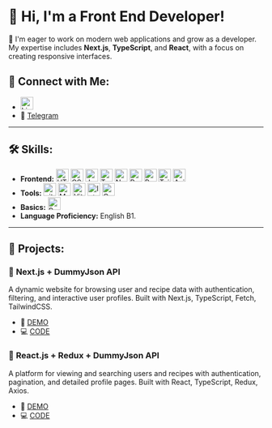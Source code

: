 # 👋 Hi, I'm a Front End Developer!

🎯 I'm eager to work on modern web applications and grow as a developer. My expertise includes **Next.js**, **TypeScript**, and **React**, with a focus on creating responsive interfaces.

## 🤝 **Connect with Me:**
- [<img src="https://img.shields.io/badge/LinkedIn-282C34?logo=linkedin&logoColor=0077B5" alt="LinkedIn logo" title="LinkedIn" height="25" />](https://www.linkedin.com/in/panchakr13/)
- 📩 [Telegram](https://t.me/panchakr13)

---

## 🛠️ **Skills:**
- **Frontend:** <img src="https://img.shields.io/badge/HTML5-282C34?logo=html5&logoColor=E34F26" alt="HTML5 logo" title="HTML5" height="25" /> <img src="https://img.shields.io/badge/CSS3-282C34?logo=css3&logoColor=1572B6" alt="CSS3 logo" title="CSS3" height="25" /> <img src="https://img.shields.io/badge/JavaScript-282C34?logo=javascript&logoColor=F7DF1E" alt="JavaScript logo" title="JavaScript" height="25" /> <img src="https://img.shields.io/badge/TypeScript-282C34?logo=typescript&logoColor=3178C6" alt="TypeScript logo" title="TypeScript" height="25" /> <img src="https://img.shields.io/badge/Next.js-282C34?logo=next.js&logoColor=FFFFFF" alt="Next.js logo" title="Next.js" height="25" /> <img src="https://shields.io/badge/react-black?logo=react&style=for-the-badge" alt="React logo" title="React" height="25" /> <img src="https://img.shields.io/badge/Redux-282C34?logo=redux&logoColor=764ABC" alt="Redux logo" title="Redux" height="25" /> <img src="https://img.shields.io/badge/Tailwind%20CSS-282C34?logo=tailwind-css&logoColor=38B2AC" alt="Tailwind CSS logo" title="Tailwind CSS" height="25" /> <img src="https://img.shields.io/static/v1?style=for-the-badge&message=Axios&color=5A29E4&logo=Axios&logoColor=FFFFFF&label=" alt="Axios logo" title="Axios" height="25" />
- **Tools:** <img src="https://img.shields.io/badge/git-282C34?logo=git&logoColor=F05032" alt="git logo" title="git" height="25" /> <img src="https://img.shields.io/badge/MySQL-4479A1?style=for-the-badge&logo=mysql&logoColor=white" alt="MySQL logo" title="MySQL" height="25" /> <img src="https://img.shields.io/badge/Vite-646CFF?style=for-the-badge&logo=Vite&logoColor=white" alt="Vite logo" title="Vite" height="25" /> <img src="https://img.shields.io/badge/Intellij%20Idea-000?logo=intellij-idea&style=for-the-badge" alt="Intellig Idea logo" title="Intellig Idea" height="25" /> <img src="https://img.shields.io/badge/Canva-7952B3?style=flat&logo=canva" alt="Canva logo" title="Canva" height="25" />
- **Basics:** <img src="https://img.shields.io/badge/python-3670A0?style=for-the-badge&logo=python&logoColor=ffdd54" alt="Python logo" title="Python" height="25" />
- **Language Proficiency:** English B1.

---

## 📂 **Projects:**

### 📱 **Next.js + DummyJson API**  
A dynamic website for browsing user and recipe data with authentication, filtering, and interactive user profiles. Built with Next.js, TypeScript, Fetch, TailwindCSS.
- 🎥 [DEMO](https://dummyjson-users-recipes-nextjs-cfac.vercel.app/)
- 💻 [CODE](https://github.com/panchakr13/dummyjson-users-recipes-nextjs)


### 📱 **React.js + Redux + DummyJson API**  
A platform for viewing and searching users and recipes with authentication, pagination, and detailed profile pages. Built with React, TypeScript, Redux, Axios.
- 🎥 [DEMO](https://dummyjson-users-recipes-react.vercel.app)
- 💻 [CODE](https://github.com/panchakr13/dummyjson-users-recipes-react)


